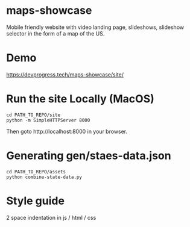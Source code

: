 # maps-showcase
Mobile friendly website with video landing page, slideshows, slideshow selector in the form of a map of the US.

# Demo

https://devprogress.tech/maps-showcase/site/

# Run the site Locally (MacOS)

    cd PATH_TO_REPO/site
    python -m SimpleHTTPServer 8000

Then goto http://localhost:8000 in your browser.

# Generating gen/staes-data.json

    cd PATH_TO_REPO/assets
    python combine-state-data.py

# Style guide

2 space indentation in js / html / css
